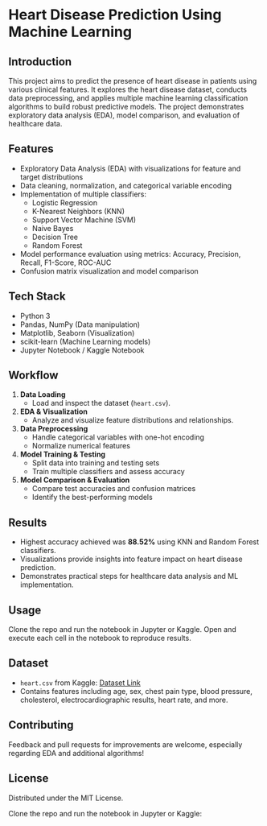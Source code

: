 # Heart Disease Prediction Using Machine Learning

## Introduction
This project aims to predict the presence of heart disease in patients using various clinical features. It explores the heart disease dataset, conducts data preprocessing, and applies multiple machine learning classification algorithms to build robust predictive models. The project demonstrates exploratory data analysis (EDA), model comparison, and evaluation of healthcare data.

## Features
- Exploratory Data Analysis (EDA) with visualizations for feature and target distributions
- Data cleaning, normalization, and categorical variable encoding
- Implementation of multiple classifiers:
    - Logistic Regression
    - K-Nearest Neighbors (KNN)
    - Support Vector Machine (SVM)
    - Naive Bayes
    - Decision Tree
    - Random Forest
- Model performance evaluation using metrics: Accuracy, Precision, Recall, F1-Score, ROC-AUC
- Confusion matrix visualization and model comparison

## Tech Stack
- Python 3
- Pandas, NumPy (Data manipulation)
- Matplotlib, Seaborn (Visualization)
- scikit-learn (Machine Learning models)
- Jupyter Notebook / Kaggle Notebook

## Workflow
1. **Data Loading**
    - Load and inspect the dataset (`heart.csv`).
2. **EDA & Visualization**
    - Analyze and visualize feature distributions and relationships.
3. **Data Preprocessing**
    - Handle categorical variables with one-hot encoding
    - Normalize numerical features
4. **Model Training & Testing**
    - Split data into training and testing sets
    - Train multiple classifiers and assess accuracy
5. **Model Comparison & Evaluation**
    - Compare test accuracies and confusion matrices
    - Identify the best-performing models

## Results
- Highest accuracy achieved was **88.52%** using KNN and Random Forest classifiers.
- Visualizations provide insights into feature impact on heart disease prediction.
- Demonstrates practical steps for healthcare data analysis and ML implementation.

## Usage
  Clone the repo and run the notebook in Jupyter or Kaggle.
Open and execute each cell in the notebook to reproduce results.

## Dataset

- `heart.csv` from Kaggle: [Dataset Link](https://www.kaggle.com/datasets)
- Contains features including age, sex, chest pain type, blood pressure, cholesterol, electrocardiographic results, heart rate, and more.

## Contributing

Feedback and pull requests for improvements are welcome, especially regarding EDA and additional algorithms!

## License

Distributed under the MIT License.

  


Clone the repo and run the notebook in Jupyter or Kaggle:

